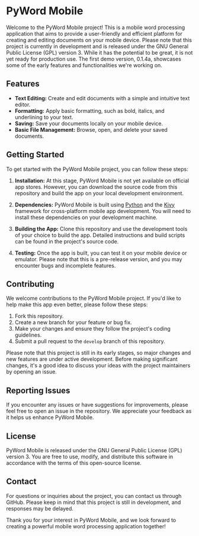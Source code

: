 # PyWord Mobile

Welcome to the PyWord Mobile project! This is a mobile word processing application that aims to provide a user-friendly and efficient platform for creating and editing documents on your mobile device. Please note that this project is currently in development and is released under the GNU General Public License (GPL) version 3. While it has the potential to be great, it is not yet ready for production use. The first demo version, 0.1.4a, showcases some of the early features and functionalities we're working on.

## Features

- **Text Editing:** Create and edit documents with a simple and intuitive text editor.
- **Formatting:** Apply basic formatting, such as bold, italics, and underlining to your text.
- **Saving:** Save your documents locally on your mobile device.
- **Basic File Management:** Browse, open, and delete your saved documents.

## Getting Started

To get started with the PyWord Mobile project, you can follow these steps:

1. **Installation:** At this stage, PyWord Mobile is not yet available on official app stores. However, you can download the source code from this repository and build the app on your local development environment.

2. **Dependencies:** PyWord Mobile is built using [Python](https://www.python.org/) and the [Kivy](https://kivy.org/) framework for cross-platform mobile app development. You will need to install these dependencies on your development machine.

3. **Building the App:** Clone this repository and use the development tools of your choice to build the app. Detailed instructions and build scripts can be found in the project's source code.

4. **Testing:** Once the app is built, you can test it on your mobile device or emulator. Please note that this is a pre-release version, and you may encounter bugs and incomplete features.

## Contributing

We welcome contributions to the PyWord Mobile project. If you'd like to help make this app even better, please follow these steps:

1. Fork this repository.
2. Create a new branch for your feature or bug fix.
3. Make your changes and ensure they follow the project's coding guidelines.
4. Submit a pull request to the `develop` branch of this repository.

Please note that this project is still in its early stages, so major changes and new features are under active development. Before making significant changes, it's a good idea to discuss your ideas with the project maintainers by opening an issue.

## Reporting Issues

If you encounter any issues or have suggestions for improvements, please feel free to open an issue in the repository. We appreciate your feedback as it helps us enhance PyWord Mobile.

## License

PyWord Mobile is released under the GNU General Public License (GPL) version 3. You are free to use, modify, and distribute this software in accordance with the terms of this open-source license.

## Contact

For questions or inquiries about the project, you can contact us through GitHub. Please keep in mind that this project is still in development, and responses may be delayed.

Thank you for your interest in PyWord Mobile, and we look forward to creating a powerful mobile word processing application together!
